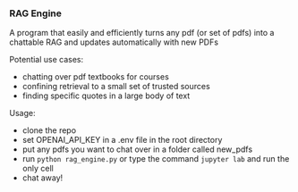### RAG Engine

A program that easily and efficiently turns any pdf (or set of pdfs) into a chattable RAG and updates automatically with new PDFs

Potential use cases:
* chatting over pdf textbooks for courses
* confining retrieval to a small set of trusted sources
* finding specific quotes in a large body of text

Usage:
* clone the repo
* set OPENAI_API_KEY in a .env file in the root directory
* put any pdfs you want to chat over in a folder called new_pdfs
* run ```python rag_engine.py``` or type the command ```jupyter lab``` and run the only cell
* chat away!




